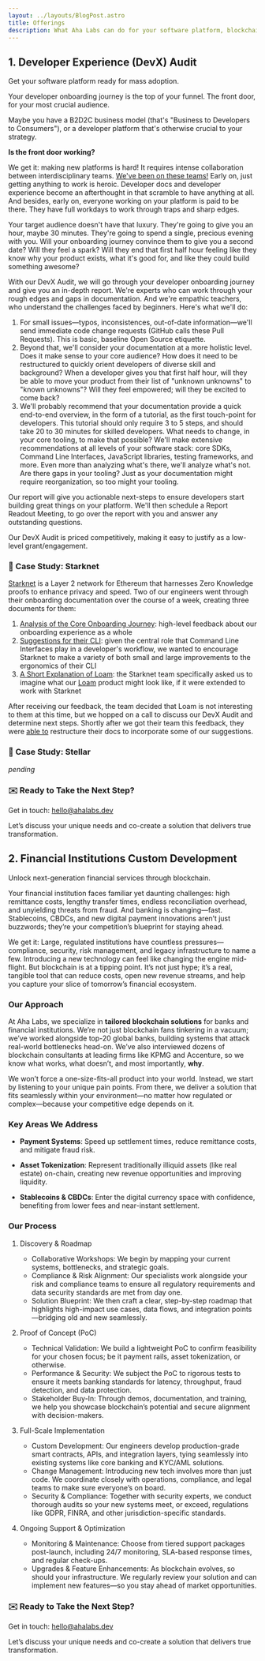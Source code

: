 ```yaml
---
layout: ../layouts/BlogPost.astro
title: Offerings
description: What Aha Labs can do for your software platform, blockchain project, or financial institution
---
```


## 1. Developer Experience (DevX) Audit

Get your software platform ready for mass adoption.

Your developer onboarding journey is the top of your funnel.
The front door, for your most crucial audience.

Maybe you have a B2D2C business model (that's "Business to Developers to
Consumers"), or a developer platform that's otherwise crucial to your strategy.

**Is the front door working?**

We get it: making new platforms is hard! It requires intense collaboration
between interdisciplinary teams. [We've been on these teams!](/team) Early on,
just getting anything to work is heroic. Developer docs and developer
experience become an afterthought in that scramble to have anything at all.
And besides, early on, everyone working on your platform is paid to be there.
They have full workdays to work through traps and sharp edges.

Your target audience doesn't have that luxury. They're going to give you an hour,
maybe 30 minutes. They're going to spend a single, precious evening with you.
Will your onboarding journey convince them to give you a second date? Will they
feel a spark? Will they end that first half hour feeling like they know why your
product exists, what it's good for, and like they could build something awesome?

With our DevX Audit, we will go through your developer onboarding journey and
give you an in-depth report. We're experts who can work through
your rough edges and gaps in documentation. And we're empathic teachers, who
understand the challenges faced by beginners. Here's what we'll do:

1. For small issues—typos, inconsistences, out-of-date information—we'll send
   immediate code change requests (GitHub calls these Pull Requests). This is
   basic, baseline Open Source etiquette.
2. Beyond that, we'll consider your documentation at a more holistic level. Does
   it make sense to your core audience? How does it need to be restructured to
   quickly orient developers of diverse skill and background? When a developer gives
   you that first half hour, will they be able to move your product from their
   list of "unknown unknowns" to "known unknowns"? Will they feel empowered;
   will they be excited to come back?
3. We'll probably recommend that your documentation provide a quick end-to-end
   overview, in the form of a tutorial, as the first touch-point for developers.
   This tutorial should only require 3 to 5 steps, and should take 20 to 30
   minutes for skilled developers. What needs to change, in your core tooling,
   to make that possible? We'll make extensive recommendations at all levels of
   your software stack: core SDKs, Command Line Interfaces, JavaScript
   libraries, testing frameworks, and more. Even more than analyzing what's there,
   we'll analyze what's not. Are there gaps in your tooling? Just as your
   documentation might require reorganization, so too might your tooling.

Our report will give you actionable next-steps to ensure developers start
building great things on your platform. We'll then schedule a Report Readout
Meeting, to go over the report with you and answer any outstanding questions.

Our DevX Audit is priced competitively, making it easy to justify as a low-level
grant/engagement.

### 🔖 Case Study: Starknet

[Starknet](https://www.starknet.io/) is a Layer 2 network for Ethereum that harnesses Zero Knowledge proofs to enhance privacy and speed. Two of our engineers went through their onboarding documentation over the course of a week, creating three documents for them:

1. [Analysis of the Core Onboarding Journey](https://docs.google.com/document/d/1z5_nkwNhxXitz6PYeUZu-avv6gGrWuDTXsL25luAh4I/edit?tab=t.0#heading=h.hmhw8fbeiiq5): high-level feedback about our onboarding experience as a whole
2. [Suggestions for their CLI](https://docs.google.com/document/d/17OaiXeSVJH1bEJVVNx_ZiWmJZsbgF9vAdEMcHNZYIwM/edit?tab=t.0#heading=h.wf127bwxcmvq): given the central role that Command Line Interfaces play in a developer's workflow, we wanted to encourage Starknet to make a variety of both small and large improvements to the ergonomics of their CLI
3. [A Short Explanation of Loam](https://docs.google.com/document/d/1fHkrZeQMj_v4xzne8g4toKRa71Q-EKW_oR71_Cn1lPo/edit?tab=t.0#heading=h.pp9a87xx5ks8): the Starknet team specifically asked us to imagine what our [Loam](https://loam.build/) product might look like, if it were extended to work with Starknet

After receiving our feedback, the team decided that Loam is not interesting to them at this time, but we hopped on a call to discuss our DevX Audit and determine next steps. Shortly after we got their team this feedback, they were [able to](https://github.com/starknet-io/starknet-docs/pull/1480) restructure their docs to incorporate some of our suggestions.

### 🔖 Case Study: Stellar

_pending_

### ✉️ Ready to Take the Next Step?

Get in touch: <a href="mailto:hello@ahalabs.dev?subject=DevX Audit">hello@ahalabs.dev</a>

Let’s discuss your unique needs and co-create a solution that delivers true transformation.

## 2. Financial Institutions Custom Development

Unlock next-generation financial services through blockchain.

Your financial institution faces familiar yet daunting challenges: high remittance costs, lengthy transfer times, endless reconciliation overhead, and unyielding threats from fraud. And banking is changing—fast. Stablecoins, CBDCs, and new digital payment innovations aren’t just buzzwords; they’re your competition’s blueprint for staying ahead.

We get it: Large, regulated institutions have countless pressures—compliance, security, risk management, and legacy infrastructure to name a few. Introducing a new technology can feel like changing the engine mid-flight. But blockchain is at a tipping point. It’s not just hype; it’s a real, tangible tool that can reduce costs, open new revenue streams, and help you capture your slice of tomorrow’s financial ecosystem.

### Our Approach

At Aha Labs, we specialize in **tailored blockchain solutions** for banks and financial institutions. We’re not just blockchain fans tinkering in a vacuum; we’ve worked alongside top-20 global banks, building systems that attack real-world bottlenecks head-on. We’ve also interviewed dozens of blockchain consultants at leading firms like KPMG and Accenture, so we know what works, what doesn’t, and most importantly, **why**.

We won’t force a one-size-fits-all product into your world. Instead, we start by listening to your unique pain points. From there, we deliver a solution that fits seamlessly within your environment—no matter how regulated or complex—because your competitive edge depends on it.

### Key Areas We Address

- **Payment Systems**: Speed up settlement times, reduce remittance costs, and mitigate fraud risk.

- **Asset Tokenization**: Represent traditionally illiquid assets (like real estate) on-chain, creating new revenue opportunities and improving liquidity.

- **Stablecoins & CBDCs**: Enter the digital currency space with confidence, benefiting from lower fees and near-instant settlement.

### Our Process

1. Discovery & Roadmap
   - Collaborative Workshops: We begin by mapping your current systems, bottlenecks, and strategic goals.
   - Compliance & Risk Alignment: Our specialists work alongside your risk and compliance teams to ensure all regulatory requirements and data security standards are met from day one.
   - Solution Blueprint: We then craft a clear, step-by-step roadmap that highlights high-impact use cases, data flows, and integration points—bridging old and new seamlessly.

2. Proof of Concept (PoC)
   - Technical Validation: We build a lightweight PoC to confirm feasibility for your chosen focus; be it payment rails, asset tokenization, or otherwise.
   - Performance & Security: We subject the PoC to rigorous tests to ensure it meets banking standards for latency, throughput, fraud detection, and data protection.
   - Stakeholder Buy-In: Through demos, documentation, and training, we help you showcase blockchain’s potential and secure alignment with decision-makers.

3. Full-Scale Implementation
   - Custom Development: Our engineers develop production-grade smart contracts, APIs, and integration layers, tying seamlessly into existing systems like core banking and KYC/AML solutions.
   - Change Management: Introducing new tech involves more than just code. We coordinate closely with operations, compliance, and legal teams to make sure everyone’s on board.
   - Security & Compliance: Together with security experts, we conduct thorough audits so your new systems meet, or exceed, regulations like GDPR, FINRA, and other jurisdiction-specific standards.

4. Ongoing Support & Optimization
   - Monitoring & Maintenance: Choose from tiered support packages post-launch, including 24/7 monitoring, SLA-based response times, and regular check-ups.
   - Upgrades & Feature Enhancements: As blockchain evolves, so should your infrastructure. We regularly review your solution and can implement new features—so you stay ahead of market opportunities.

### ✉️ Ready to Take the Next Step?

Get in touch: <a href="mailto:hello@ahalabs.dev?subject=Financial Institution Custom Development">hello@ahalabs.dev</a>

Let’s discuss your unique needs and co-create a solution that delivers true transformation.
